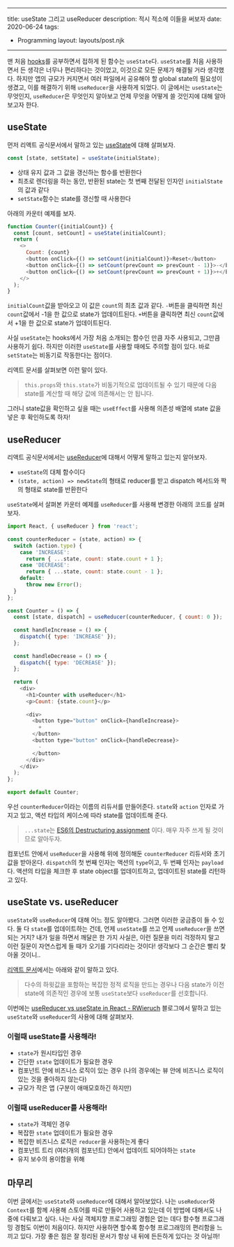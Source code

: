 ---
title: useState 그리고 useReducer 
description: 적시 적소에 이들을 써보자
date: 2020-06-24
tags:
  - Programming
layout: layouts/post.njk
------

맨 처음 [hooks](https://reactjs.org/docs/hooks-intro.html)를 공부하면서 접하게 된 함수는 `useState`다. `useState`를 처음 사용하면서 든 생각은 너무나 편리하다는 것이었고, 이것으로 모든 문제가 해결될 거라 생각했다. 하지만 앱의 규모가 커지면서 여러 파일에서 공유해야 할 global state의 필요성이 생겼고, 이를 해결하기 위해 `useReducer`을 사용하게 되었다. 이 글에서는 `useState`는 무엇인지, `useReducer`은 무엇인지 알아보고 언제 무엇을 어떻게 쓸 것인지에 대해 알아보고자 한다.

## useState
먼저 리액트 공식문서에서 말하고 있는 [useState](https://reactjs.org/docs/hooks-reference.html#usestate)에 대해 살펴보자.

```js
const [state, setState] = useState(initialState);
```

- 상태 유지 값과 그 값을 갱신하는 함수를 반환한다
- 최초로 렌더링을 하는 동안, 반환된 state는 첫 번째 전달된 인자인 `initialState`의 값과 같다
- `setState`함수는 state를 갱신할 때 사용한다

아래의 카운터 예제를 보자.
```js
function Counter({initialCount}) {
  const [count, setCount] = useState(initialCount);
  return (
    <>
      Count: {count}
      <button onClick={() => setCount(initialCount)}>Reset</button>
      <button onClick={() => setCount(prevCount => prevCount - 1)}>-</button>
      <button onClick={() => setCount(prevCount => prevCount + 1)}>+</button>
    </>
  );
}
```

`initialCount`값을 받아오고 이 값은 `count`의 최초 값과 같다.
`-`버튼을 클릭하면 최신 `count`값에서 -1을 한 값으로 state가 업데이트된다.
`+`버튼을 클릭하면 최신 `count`값에서 +1을 한 값으로 state가 업데이트된다.

사실 `useState`는 hooks에서 가장 처음 소개되는 함수인 만큼 자주 사용되고, 그만큼 사용하기 쉽다. 하지만 이러한 `useState`를 사용할 때에도 주의할 점이 있다. 바로 `setState`는 비동기로 작동한다는 점이다.

리액트 문서를 살펴보면 이런 말이 있다.

> `this.props`와 `this.state`가 비동기적으로 업데이트될 수 있기 때문에 다음 state를 계산할 때 해당 값에 의존해서는 안 됩니다.

그러니 state값을 확인하고 싶을 때는 `useEffect`를 사용해 의존성 배열에 state 값을 넣은 후 확인하도록 하자!

## useReducer
리액트 공식문서에서는 [useReducer](https://ko.reactjs.org/docs/hooks-reference.html#usereducer)에 대해서 어떻게 말하고 있는지 알아보자.

- `useState`의 대체 함수이다
- `(state, action) => newState`의 형태로 reducer를 받고
dispatch 메서드와 짝의 형태로 state를 반환한다

`useState`에서 살펴본 카운터 예제를 `useReducer`를 사용해 변경한 아래의 코드를 살펴보자.
```js
import React, { useReducer } from 'react';
 
const counterReducer = (state, action) => {
  switch (action.type) {
    case 'INCREASE':
      return { ...state, count: state.count + 1 };
    case 'DECREASE':
      return { ...state, count: state.count - 1 };
    default:
      throw new Error();
  }
};
 
const Counter = () => {
  const [state, dispatch] = useReducer(counterReducer, { count: 0 });
 
  const handleIncrease = () => {
    dispatch({ type: 'INCREASE' });
  };
 
  const handleDecrease = () => {
    dispatch({ type: 'DECREASE' });
  };
 
  return (
    <div>
      <h1>Counter with useReducer</h1>
      <p>Count: {state.count}</p>
 
      <div>
        <button type="button" onClick={handleIncrease}>
          +
        </button>
        <button type="button" onClick={handleDecrease}>
          -
        </button>
      </div>
    </div>
  );
};
 
export default Counter;
```

우선 `counterReducer`이라는 이름의 리듀서를 만들어준다. `state`와 `action` 인자로 가지고 있고, 액션 타입의 케이스에 따라 state를 업데이트해 준다.

> `...state`는 [ES6의 Destructuring assignment](https://developer.mozilla.org/en-US/docs/Web/JavaScript/Reference/Operators/Destructuring_assignment) 이다. 매우 자주 쓰게 될 것이므로 알아두자.

컴포넌트 안에서 `useReducer`을 사용해 위에 정의해둔 `counterReducer` 리듀서와 초기 값을 받아온다. `dispatch`의 첫 번째 인자는 액션의 `type`이고, 두 번째 인자는 `payload`다. 액션의 타입을 체크한 후 state object를 업데이트하고, 업데이트된 state를 리턴하고 있다.

## useState vs. useReducer
`useState`와 `useReducer`에 대해 어느 정도 알아봤다. 그러면 이러한 궁금증이 들 수 있다. 둘 다 `state`를 업데이트하는 건데, 언제 `useState`를 쓰고 언제 `useReducer`을 쓰면 되는 거지? 내가 일을 하면서 깨달은 한 가지 사실은, 이런 질문을 미리 걱정하지 말고 이런 질문이 자연스럽게 들 때가 오기를 기다리라는 것이다! 생각보다 그 순간은 빨리 찾아올 것이니..

[리액트 문서](https://ko.reactjs.org/docs/hooks-reference.html#usereducer)에서는 아래와 같이 말하고 있다.

> 다수의 하윗값을 포함하는 복잡한 정적 로직을 만드는 경우나 다음 state가 이전 state에 의존적인 경우에 보통 `useState`보다 `useReducer`를 선호합니다.

이번에는 [useReducer vs useState in React - RWieruch](https://www.robinwieruch.de/react-usereducer-vs-usestate#when-to-use-usestate-or-usereducer) 블로그에서 말하고 있는 `useState`와 `useReducer`의 사용에 대해 살펴보자.

### 이럴때 useState를 사용해라!
- `state`가 원시타입인 경우
- 간단한 `state` 업데이트가 필요한 경우
- 컴포넌트 안에 비즈니스 로직이 있는 경우 (나의 경우에는 뷰 안에 비즈니스 로직이 있는 것을 좋아하지 않는다)
- 규모가 작은 앱 (구분이 애매모호하긴 하지만)

### 이럴때 useReducer를 사용해라!
- `state`가 객체인 경우 
- 복잡한 `state` 업데이트가 필요한 경우
- 복잡한 비즈니스 로직은 `reducer`을 사용하는게 좋다
- 컴포넌트 트리 (여러개의 컴포넌트) 안에서 업데이트 되어야하는 `state`
- 유지 보수의 용이함을 위해

## 마무리
이번 글에서는 `useState`와 `useReducer`에 대해서 알아보았다. 나는 `useReducer`와 `Context`를 함께 사용해 스토어를 따로 만들어 사용하고 있는데 이 방법에 대해서도 나중에 다뤄보고 싶다. 나는 사실 객체지향 프로그래밍 경험은 없는 데다 함수형 프로그래밍 경험도 이번이 처음이다. 하지만 사용하면 할수록 함수형 프로그래밍의 편리함을 느끼고 있다. 가장 좋은 점은 잘 정리된 문서가 항상 내 뒤에 든든하게 있다는 것 아닐까!